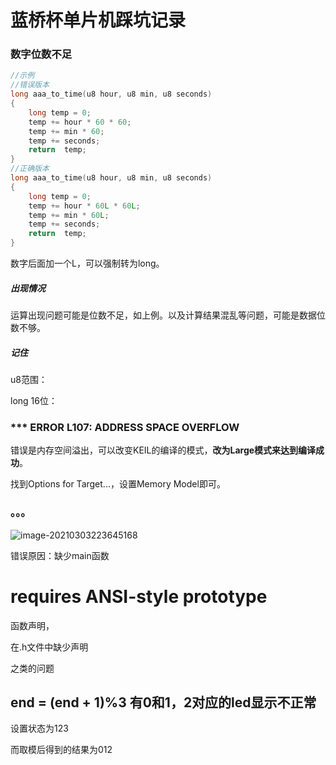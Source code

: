 # 蓝桥杯单片机踩坑记录

### 数字位数不足

```c
//示例
//错误版本
long aaa_to_time(u8 hour, u8 min, u8 seconds)
{
	long temp = 0;
	temp += hour * 60 * 60;
	temp += min * 60;
	temp += seconds;
	return  temp;
}
//正确版本
long aaa_to_time(u8 hour, u8 min, u8 seconds)
{
	long temp = 0;
	temp += hour * 60L * 60L;
	temp += min * 60L;
	temp += seconds;
	return  temp;
}
```

数字后面加一个L，可以强制转为long。

##### 出现情况

运算出现问题可能是位数不足，如上例。以及计算结果混乱等问题，可能是数据位数不够。

##### 记住

u8范围：

long 16位：

### *** ERROR L107: ADDRESS SPACE OVERFLOW

错误是内存空间溢出，可以改变KEIL的编译的模式，**改为Large模式来达到编译成功**。

找到Options for Target...，设置Memory Model即可。





### 。。。

![image-20210303223645168](C:\Users\hlx\AppData\Roaming\Typora\typora-user-images\image-20210303223645168.png)

错误原因：缺少main函数

# requires ANSI-style prototype

函数声明，

在.h文件中缺少声明

之类的问题

## end = (end + 1)%3 有0和1，2对应的led显示不正常

设置状态为123

而取模后得到的结果为012